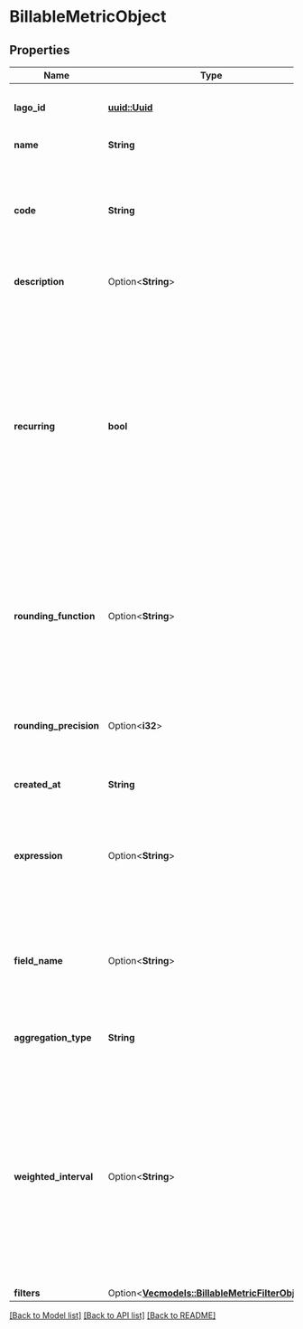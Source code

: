 # BillableMetricObject

## Properties

Name | Type | Description | Notes
------------ | ------------- | ------------- | -------------
**lago_id** | [**uuid::Uuid**](uuid::Uuid.md) | Unique identifier of the billable metric created by Lago. | 
**name** | **String** | Name of the billable metric. | 
**code** | **String** | Unique code used to identify the billable metric associated with the API request. This code associates each event with the correct metric. | 
**description** | Option<**String**> | Internal description of the billable metric. | [optional]
**recurring** | **bool** | Defines if the billable metric is persisted billing period over billing period.  - If set to `true`: the accumulated number of units calculated from the previous billing period is persisted to the next billing period. - If set to `false`: the accumulated number of units is reset to 0 at the end of the billing period. - If not defined in the request, default value is `false`. | 
**rounding_function** | Option<**String**> | Refers to the numeric value or mathematical expression that will be rounded based on the calculated number of billing units. Possible values are `round`, `ceil` and `floor`. | [optional]
**rounding_precision** | Option<**i32**> | Specifies the number of decimal places to which the `rounding_function` will be rounded. It can be a positive or negative value. | [optional]
**created_at** | **String** | Creation date of the billable metric. | 
**expression** | Option<**String**> | Expression used to calculate the event units. The expression is evalutated for each event and the result is then used to calculate the total aggregated units. | [optional]
**field_name** | Option<**String**> | Property of the billable metric used for aggregating usage data. This field is not required for `count_agg`. | [optional]
**aggregation_type** | **String** | Aggregation method used to compute usage for this billable metric. | 
**weighted_interval** | Option<**String**> | Parameter exclusively utilized in conjunction with the `weighted_sum` aggregation type. It serves to adjust the aggregation result by assigning weights and proration to the result based on time intervals. When this field is not provided, the default time interval is assumed to be in `seconds`. | [optional]
**filters** | Option<[**Vec<models::BillableMetricFilterObject>**](BillableMetricFilterObject.md)> |  | [optional]

[[Back to Model list]](../README.md#documentation-for-models) [[Back to API list]](../README.md#documentation-for-api-endpoints) [[Back to README]](../README.md)


